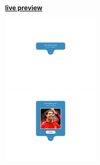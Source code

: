 ## [live preview](https://wojciech-lasota.github.io/css-course/animated_profile_card)


<p float="left">
  <img src=Screenshots/1.png width="300" />
  <img src=Screenshots/2.png width="300" />
</p>
